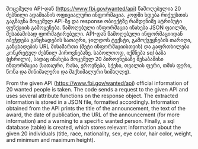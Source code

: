 მოცემული API-დან (https://www.fbi.gov/wanted/api) წამოღებულია 20 ძებნილი ადამიანის ოფიციალური ინფორმაცია. 
კოდში ხდება რიქუესთის გაგზავნა მოცემულ API-ზე და response ობიექტზე რამდენიმე ატრიბუტი ფუნქციის გამოყენება. 
წამოღებული ინფორმაცია ინახება JSON ფაილში, შესაბამისად ფორმატირებული. API-დან წამოღებული ინფორმაციიდან 
იბეჭდება განცხადების სათაური, ჯილდოს ტექსტი, გამოქვეყნების თარიღი, განცხადების URL მისამართი (მეტი ინფორმაციისთვის) 
და გაფრთხილება კონკრეტულ ძებნილ პიროვნებაზე.
საბოლოოდ, იქმნება sql ბაზა (ცხრილი), სადაც ინახება მოცემულ 20 პიროვნებაზე 
შესაბამისი ინფორმაცია (სათაური, რასა, ეროვნება, სქესი, თვალის ფერი, თმის ფერი, წონა და მინიმალური და მაქსიმალური სიმაღლე).



From the given API (https://www.fbi.gov/wanted/api) official information of 20 wanted people is taken. The code sends a request 
to the given API and uses several attribute functions on the response object. The extracted information is stored in a JSON file, 
formatted accordingly. Information obtained from the API prints the title of the announcement, the text of the award, the date of publication, 
the URL of the announcement (for more information) and a warning to a specific wanted person.
Finally, a sql database (table) is created, which stores relevant information about the given 20 individuals (title, race, nationality, 
sex, eye color, hair color, weight, and minimum and maximum height).
